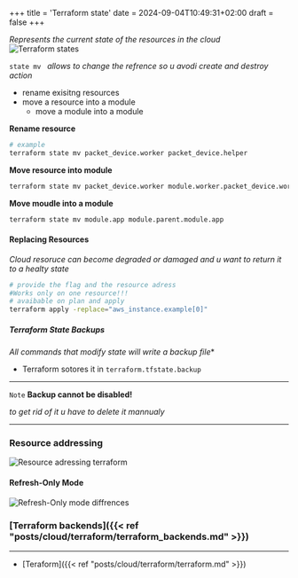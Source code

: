 +++
title = 'Terraform state'
date = 2024-09-04T10:49:31+02:00
draft = false
+++





*Represents the current state of the resources in the cloud*
![Terraform states](/Notes/terraform_state_cli_visual.png)


`state mv `
*allows to change the refrence so u avodi create and destroy action*
- rename exisitng resources
- move a resource into a module
    - move a module into a module 

**Rename resource**
```bash
# example
terraform state mv packet_device.worker packet_device.helper
```
**Move resource into module**
```bash
terraform state mv packet_device.worker module.worker.packet_device.worker

```
**Move moudle into a module** 
```bash
terraform state mv module.app module.parent.module.app
```
#### Replacing Resources
*Cloud resoruce can become degraded or damaged and u want to return it to a healty state*
```bash
# provide the flag and the resource adress
#Works only on one resource!!!
# avaibable on plan and apply 
terraform apply -replace="aws_instance.example[0]"
```
##### Terraform State Backups
*All commands that modify state will write a backup file**
- Terraform sotores it in `terraform.tfstate.backup`
---

`Note` **Backup cannot be disabled!**

*to get rid of it u have to delete it mannualy*

---
### Resource addressing
![Resource adressing terraform](/Notes/resource_adressing_terrafrom_visual.png)

#### Refresh-Only Mode
![Refresh-Only mode diffrences](/Notes/terraform_flags_refresh_only_visual.png)

 
### [Terraform backends]({{< ref "posts/cloud/terraform/terraform_backends.md" >}})

---

- [Teraform]({{< ref "posts/cloud/terraform/terraform.md" >}}) 
